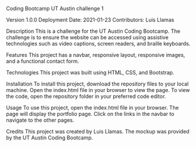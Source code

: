 Coding Bootcamp UT Austin challenge 1

Version 1.0.0 Deployment Date: 2021-01-23 Contributors: Luis Llamas

Description
This is a challenge for the UT Austin Coding Bootcamp. The challenge is to ensure the website can be accessed using assistive technologies such as video captions, screen readers, and braille keyboards.

Features
This project has a navbar, responsive layout, responsive images, and a functional contact form.

Technologies
This project was built using HTML, CSS, and Bootstrap.

Installation
To install this project, download the repository files to your local machine. Open the index.html file in your browser to view the page. To view the code, open the repository folder in your preferred code editor.

Usage
To use this project, open the index.html file in your browser. The page will display the portfolio page. Click on the links in the navbar to navigate to the other pages. 

Credits
This project was created by Luis Llamas. The mockup was provided by the UT Austin Coding Bootcamp.
